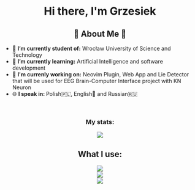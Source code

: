 <h1 align="center">Hi there, I'm Grzesiek
  <imgsrc="https://github.com/blackcater/blackcater/raw/main/images/Hi.gif" height="32" />
</h1>
<h2 align="center">🚀 About Me 🚀</h2>
<ul>
  <li>🔭 <b>I’m currently student of:</b> Wrocław University of Science and Technology</li>
  <li>🌱 <b>I’m currently learning:</b> Artificial Intelligence and software development</li>
  <li>🧠 <b>I'm currenly working on:</b> Neovim Plugin, Web App and Lie Detector that will be used for EEG Brain-Computer Interface project with KN Neuron</li>
  <li>🌐 <b>I speak in: </b> Polish🇵🇱, English🏴󠁧󠁢󠁥󠁮󠁧󠁿 and Russian🇷🇺</li>
</ul>
</br>
<h3 align=center> My stats: </h3>
<p align="center">
  <a href="https://github.com/GrzegorzSzczepanek/">
    <img src="https://api.githubtrends.io/user/svg/GrzegorzSzczepanek/langs?time_range=one_year&loc_metric=changed&theme=dark">
  </a>
</p>

<h2 align=center>What I use:</h2>
<p align="center">
  <img src="https://skillicons.dev/icons?i=py,linux,pytorch,sklearn,lua,tailwind,cpp,react" /></br>
  <img src="https://skillicons.dev/icons?i=neovim,gitlab,github,vscode,git,ubuntu" /></br>
  <img src="https://skillicons.dev/icons?i=ts,js,html,css,svelte" /> </br>
</p>

  
</p>
